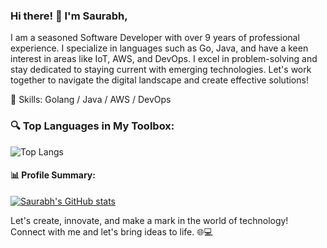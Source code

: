 ### Hi there! 👋 I'm Saurabh,
I am a seasoned Software Developer with over 9 years of professional experience. I specialize in languages such as Go, Java, and have a keen interest in areas like IoT, AWS, and DevOps. I excel in problem-solving and stay dedicated to staying current with emerging technologies. Let's work together to navigate the digital landscape and create effective solutions!

🚀 Skills: Golang / Java / AWS / DevOps
### 🔍 Top Languages in My Toolbox:

![Top Langs](https://github-readme-stats.vercel.app/api/top-langs/?username=belwals&hide_progress=true&show_icons=true&theme=radical)

#### 📊 Profile Summary:
[![Saurabh's GitHub stats](https://github-readme-stats.vercel.app/api?username=belwals&show_icons=true&theme=radical)](https://github-readme-stats.vercel.app/api?username=belwals&show_icons=true&theme=radical)

Let's create, innovate, and make a mark in the world of technology! Connect with me and let's bring ideas to life. 🌐💻

<!--
- 👯 I’m looking to collaborate on ...
- 🤔 I’m looking for help with ...
- 💬 Ask me about ...
- 📫 How to reach me: ...
- 😄 Pronouns: ...
- ⚡ Fun fact: ...
-->
